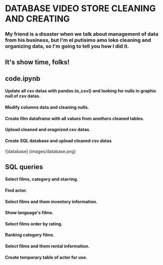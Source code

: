 # DATABASE VIDEO STORE CLEANING AND CREATING

### My friend is a disaster when we talk about management of data from his business, but I'm el putísimo amo loko cleaning and organizing data, so I'm going to tell you how I did it.

## It's show time, folks!

## code.ipynb
#### Update all csv datas with pandas.to_csv() and looking for nulls in graphic null of csv datas.
#### Modify columns data and cleaning nulls.
#### Create film dataframe with all values from anothers cleaned tables.
#### Upload cleaned and oragnized csv datas.
#### Create SQL database and upload cleaned csv datas

![database] (images/database.png)

## SQL queries
#### Select films, category and starring.
#### Find actor.
#### Select films and them inventory information.
#### Show language's films.
#### Select films order by rating.
#### Ranking category films.
#### Select films and them rental information.
#### Create temporary table of actor for use.
